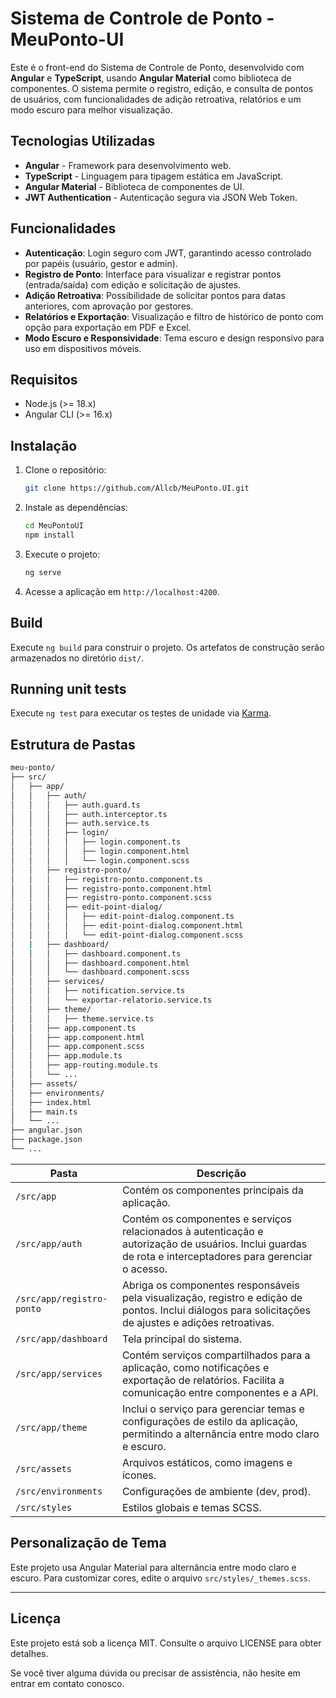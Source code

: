 # Sistema de Controle de Ponto - MeuPonto-UI

Este é o front-end do Sistema de Controle de Ponto, desenvolvido com **Angular** e **TypeScript**, usando **Angular Material** como biblioteca de componentes. O sistema permite o registro, edição, e consulta de pontos de usuários, com funcionalidades de adição retroativa, relatórios e um modo escuro para melhor visualização.

## Tecnologias Utilizadas
- **Angular** - Framework para desenvolvimento web.
- **TypeScript** - Linguagem para tipagem estática em JavaScript.
- **Angular Material** - Biblioteca de componentes de UI.
- **JWT Authentication** - Autenticação segura via JSON Web Token.

## Funcionalidades
- **Autenticação**: Login seguro com JWT, garantindo acesso controlado por papéis (usuário, gestor e admin).
- **Registro de Ponto**: Interface para visualizar e registrar pontos (entrada/saída) com edição e solicitação de ajustes.
- **Adição Retroativa**: Possibilidade de solicitar pontos para datas anteriores, com aprovação por gestores.
- **Relatórios e Exportação**: Visualização e filtro de histórico de ponto com opção para exportação em PDF e Excel.
- **Modo Escuro e Responsividade**: Tema escuro e design responsivo para uso em dispositivos móveis.

## Requisitos
- Node.js (>= 18.x)
- Angular CLI (>= 16.x)

## Instalação

1. Clone o repositório:
   ```bash
   git clone https://github.com/Allcb/MeuPonto.UI.git

2. Instale as dependências:
    ```bash
    cd MeuPontoUI
    npm install
    ```

3. Execute o projeto:
    ```bash
    ng serve
    ```

4. Acesse a aplicação em `http://localhost:4200`.

## Build

Execute `ng build` para construir o projeto. Os artefatos de construção serão armazenados no diretório `dist/`.

## Running unit tests

Execute `ng test` para executar os testes de unidade via [Karma](https://karma-runner.github.io).

## Estrutura de Pastas


```bash
meu-ponto/
├── src/
│   ├── app/
│   │   ├── auth/
│   │   │   ├── auth.guard.ts
│   │   │   ├── auth.interceptor.ts
│   │   │   ├── auth.service.ts
│   │   │   ├── login/
│   │   │   │   ├── login.component.ts
│   │   │   │   ├── login.component.html
│   │   │   │   └── login.component.scss
│   │   ├── registro-ponto/
│   │   │   ├── registro-ponto.component.ts
│   │   │   ├── registro-ponto.component.html
│   │   │   ├── registro-ponto.component.scss
│   │   │   ├── edit-point-dialog/
│   │   │   │   ├── edit-point-dialog.component.ts
│   │   │   │   ├── edit-point-dialog.component.html
│   │   │   │   └── edit-point-dialog.component.scss
│   |   ├── dashboard/
│   │   │   ├── dashboard.component.ts
│   │   │   ├── dashboard.component.html
│   │   │   └── dashboard.component.scss 
│   │   ├── services/
│   │   │   ├── notification.service.ts
│   │   │   └── exportar-relatorio.service.ts
│   │   ├── theme/
│   │   │   ├── theme.service.ts
│   │   ├── app.component.ts
│   │   ├── app.component.html
│   │   ├── app.component.scss
│   │   ├── app.module.ts
│   │   ├── app-routing.module.ts
│   │   └── ...
│   ├── assets/
│   ├── environments/
│   ├── index.html
│   ├── main.ts
│   └── ...
├── angular.json
├── package.json
└── ...
```

| Pasta                | Descrição                                           |
|----------------------|-----------------------------------------------------|
| `/src/app`           | Contém os componentes principais da aplicação.      |
| `/src/app/auth`           | Contém os componentes e serviços relacionados à autenticação e autorização de usuários. Inclui guardas de rota e interceptadores para gerenciar o acesso.     |
| `/src/app/registro-ponto`           | Abriga os componentes responsáveis pela visualização, registro e edição de pontos. Inclui diálogos para solicitações de ajustes e adições retroativas.    |
| `/src/app/dashboard`           | Tela principal do sistema.    |
| `/src/app/services`           | Contém serviços compartilhados para a aplicação, como notificações e exportação de relatórios. Facilita a comunicação entre componentes e a API.     |
| `/src/app/theme`           | Inclui o serviço para gerenciar temas e configurações de estilo da aplicação, permitindo a alternância entre modo claro e escuro.     |
| `/src/assets`        | Arquivos estáticos, como imagens e ícones.          |
| `/src/environments`  | Configurações de ambiente (dev, prod).              |
| `/src/styles`        | Estilos globais e temas SCSS.                       |

## Personalização de Tema

Este projeto usa Angular Material para alternância entre modo claro e escuro. Para customizar cores, edite o arquivo `src/styles/_themes.scss`.

---
## Licença

Este projeto está sob a licença MIT. Consulte o arquivo LICENSE para obter detalhes.

Se você tiver alguma dúvida ou precisar de assistência, não hesite em entrar em contato conosco.
